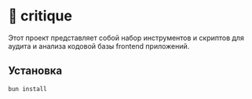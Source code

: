 # 🧐 critique

Этот проект представляет собой набор инструментов и скриптов для аудита и анализа кодовой базы frontend приложений.

## Установка

```bun install```


